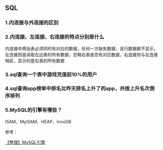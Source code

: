 ## SQL
### 1.内连接与外连接的区别

### 2.内连接、左连接、右连接的特点分别是什么
内连接中两张表必须同时有对应的数据，任何一方缺失数据，该行数据都不显示。
左连接则是读取左边表的所有数据，忽略右表是否有对应数据，右连接则与左连接相反，显示的是右表的所有数据

### 3.sql查询一个表中游戏充值前10%的用户

### 4.sql查询app榜单中排名比昨天排名上升了的app，并按上升名次倒序排列

### 5.MySQL的引擎有哪些？
ISAM、MyISAM、HEAP、InnoDB

参考：

[【整理】MySQL引擎](http://www.cnblogs.com/sopc-mc/archive/2011/11/01/2232212.html)